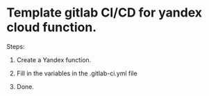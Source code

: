 # Template gitlab CI/CD for yandex cloud function.

Steps:

1. Create a Yandex function.

2. Fill in the variables in the .gitlab-ci.yml file

3. Done.

